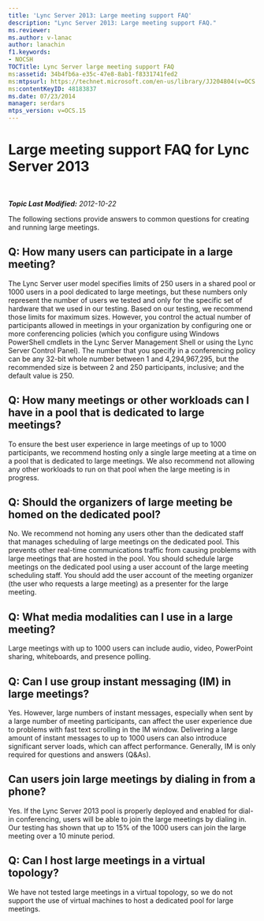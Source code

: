 ```yaml
---
title: 'Lync Server 2013: Large meeting support FAQ'
description: "Lync Server 2013: Large meeting support FAQ."
ms.reviewer: 
ms.author: v-lanac
author: lanachin
f1.keywords:
- NOCSH
TOCTitle: Lync Server large meeting support FAQ
ms:assetid: 34b4fb6a-e35c-47e8-8ab1-f8331741fed2
ms:mtpsurl: https://technet.microsoft.com/en-us/library/JJ204804(v=OCS.15)
ms:contentKeyID: 48183837
ms.date: 07/23/2014
manager: serdars
mtps_version: v=OCS.15
---
```


# Large meeting support FAQ for Lync Server 2013

<div data-xmlns="http://www.w3.org/1999/xhtml">

<div class="topic" data-xmlns="http://www.w3.org/1999/xhtml" data-msxsl="urn:schemas-microsoft-com:xslt" data-cs="https://msdn.microsoft.com/">

<div data-asp="https://msdn2.microsoft.com/asp">



</div>

<div id="mainSection">

<div id="mainBody">

<span> </span>

_**Topic Last Modified:** 2012-10-22_

The following sections provide answers to common questions for creating and running large meetings.

<div>

## Q: How many users can participate in a large meeting?

The Lync Server user model specifies limits of 250 users in a shared pool or 1000 users in a pool dedicated to large meetings, but these numbers only represent the number of users we tested and only for the specific set of hardware that we used in our testing. Based on our testing, we recommend those limits for maximum sizes. However, you control the actual number of participants allowed in meetings in your organization by configuring one or more conferencing policies (which you configure using Windows PowerShell cmdlets in the Lync Server Management Shell or using the Lync Server Control Panel). The number that you specify in a conferencing policy can be any 32-bit whole number between 1 and 4,294,967,295, but the recommended size is between 2 and 250 participants, inclusive; and the default value is 250.

</div>

<div>

## Q: How many meetings or other workloads can I have in a pool that is dedicated to large meetings?

To ensure the best user experience in large meetings of up to 1000 participants, we recommend hosting only a single large meeting at a time on a pool that is dedicated to large meetings. We also recommend not allowing any other workloads to run on that pool when the large meeting is in progress.

</div>

<div>

## Q: Should the organizers of large meeting be homed on the dedicated pool?

No. We recommend not homing any users other than the dedicated staff that manages scheduling of large meetings on the dedicated pool. This prevents other real-time communications traffic from causing problems with large meetings that are hosted in the pool. You should schedule large meetings on the dedicated pool using a user account of the large meeting scheduling staff. You should add the user account of the meeting organizer (the user who requests a large meeting) as a presenter for the large meeting.

</div>

<div>

## Q: What media modalities can I use in a large meeting?

Large meetings with up to 1000 users can include audio, video, PowerPoint sharing, whiteboards, and presence polling.

</div>

<div>

## Q: Can I use group instant messaging (IM) in large meetings?

Yes. However, large numbers of instant messages, especially when sent by a large number of meeting participants, can affect the user experience due to problems with fast text scrolling in the IM window. Delivering a large amount of instant messages to up to 1000 users can also introduce significant server loads, which can affect performance. Generally, IM is only required for questions and answers (Q\&As).

</div>

<div>

## Can users join large meetings by dialing in from a phone?

Yes. If the Lync Server 2013 pool is properly deployed and enabled for dial-in conferencing, users will be able to join the large meetings by dialing in. Our testing has shown that up to 15% of the 1000 users can join the large meeting over a 10 minute period.

</div>

<div>

## Q: Can I host large meetings in a virtual topology?

We have not tested large meetings in a virtual topology, so we do not support the use of virtual machines to host a dedicated pool for large meetings.

</div>

</div>

<span> </span>

</div>

</div>

</div>

